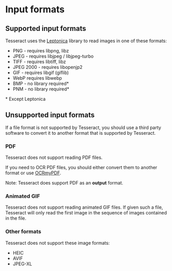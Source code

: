# Input formats

## Supported input formats

Tesseract uses the [Leptonica](https://github.com/DanBloomberg/leptonica) library to read images in one of these formats:

* PNG - requires libpng, libz
* JPEG - requires libjpeg / libjpeg-turbo
* TIFF - requires libtiff, libz
* JPEG 2000 - requires libopenjp2
* GIF - requires libgif (giflib)
* WebP requires libwebp
* BMP - no library required\*
* PNM - no library required\*

\* Except Leptonica

## Unsupported input formats

If a file format is not supported by Tesseract, you should use a third party software to convert it to another format that is supported by Tesseract.

### PDF

Tesseract does not support reading PDF files.

If you need to OCR PDF files, you should either convert them to another format or use [OCRmyPDF](https://ocrmypdf.readthedocs.io/).

Note: Tesseract does support PDF as an **output** format.

### Animated GIF

Tesseract does not support reading animated GIF files.
If given such a file, Tesseract will only read the first image in the sequence of images contained in the file.

### Other formats

Tesseract does not support these image formats:

* HEIC
* AVIF
* JPEG-XL
